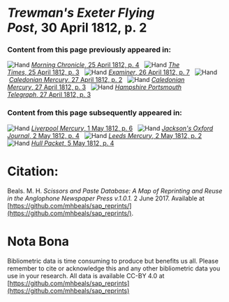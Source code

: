 # *Trewman's Exeter Flying Post*, 30 April 1812, p. 2  
  
### Content from this page previously appeared in:  
![Hand](http://scissorsandpaste.net/wp-content/uploads/2017/06/smallhandpointer.png) [*Morning Chronicle*, 25 April 1812, p. 4](https://mhbeals.github.io/sap_html/Morning-Chronicle/Morning-Chronicle-25-April-1812-p-4)  
![Hand](http://scissorsandpaste.net/wp-content/uploads/2017/06/smallhandpointer.png) [*The Times*, 25 April 1812, p. 3](https://mhbeals.github.io/sap_html/The-Times/The-Times-25-April-1812-p-3)  
![Hand](http://scissorsandpaste.net/wp-content/uploads/2017/06/smallhandpointer.png) [*Examiner*, 26 April 1812, p. 7](https://mhbeals.github.io/sap_html/Examiner/Examiner-26-April-1812-p-7)  
![Hand](http://scissorsandpaste.net/wp-content/uploads/2017/06/smallhandpointer.png) [*Caledonian Mercury*, 27 April 1812, p. 2](https://mhbeals.github.io/sap_html/Caledonian-Mercury/Caledonian-Mercury-27-April-1812-p-2)  
![Hand](http://scissorsandpaste.net/wp-content/uploads/2017/06/smallhandpointer.png) [*Caledonian Mercury*, 27 April 1812, p. 3](https://mhbeals.github.io/sap_html/Caledonian-Mercury/Caledonian-Mercury-27-April-1812-p-3)  
![Hand](http://scissorsandpaste.net/wp-content/uploads/2017/06/smallhandpointer.png) [*Hampshire Portsmouth Telegraph*, 27 April 1812, p. 3](https://mhbeals.github.io/sap_html/Hampshire-Portsmouth-Telegraph/Hampshire-Portsmouth-Telegraph-27-April-1812-p-3)  
  
### Content from this page subsequently appeared in:  
![Hand](http://scissorsandpaste.net/wp-content/uploads/2017/06/smallhandpointer.png) [*Liverpool Mercury*, 1 May 1812, p. 6](https://mhbeals.github.io/sap_html/Liverpool-Mercury/Liverpool-Mercury-1-May-1812-p-6)  
![Hand](http://scissorsandpaste.net/wp-content/uploads/2017/06/smallhandpointer.png) [*Jackson's Oxford Journal*, 2 May 1812, p. 4](https://mhbeals.github.io/sap_html/Jackson's-Oxford-Journal/Jackson's-Oxford-Journal-2-May-1812-p-4)  
![Hand](http://scissorsandpaste.net/wp-content/uploads/2017/06/smallhandpointer.png) [*Leeds Mercury*, 2 May 1812, p. 2](https://mhbeals.github.io/sap_html/Leeds-Mercury/Leeds-Mercury-2-May-1812-p-2)  
![Hand](http://scissorsandpaste.net/wp-content/uploads/2017/06/smallhandpointer.png) [*Hull Packet*, 5 May 1812, p. 4](https://mhbeals.github.io/sap_html/Hull-Packet/Hull-Packet-5-May-1812-p-4)  


# Citation: 

Beals. M. H. *Scissors and Paste Database: A Map of Reprinting and Reuse in the Anglophone Newspaper Press v.1.0.1.* 2 June 2017. Available at [https://github.com/mhbeals/sap_reprints/](https://github.com/mhbeals/sap_reprints/). 

# Nota Bona

Bibliometric data is time consuming to produce but benefits us all. Please remember to cite or acknowledge this and any other bibliometric data you use in your research. All data is available CC-BY 4.0 at [https://github.com/mhbeals/sap_reprints](https://github.com/mhbeals/sap_reprints)